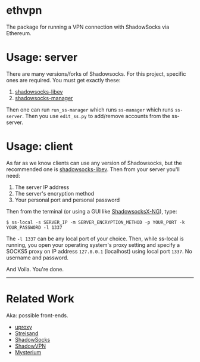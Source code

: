 # ethvpn
The package for running a VPN connection with ShadowSocks via Ethereum.




# Usage: server

There are many versions/forks of Shadowsocks.  For this project, specific ones are required.  You must get exactly these:

1. [shadowsocks-libev](https://github.com/shadowsocks/shadowsocks-libev)
2. [shadowsocks-manager](https://github.com/shadowsocks/shadowsocks-manager)

Then one can run `run_ss-manager` which runs `ss-manager` which runs `ss-server`.  Then you use `edit_ss.py` to add/remove accounts from the ss-server.


# Usage: client

As far as we know clients can use any version of Shadowsocks, but the recommended one is [shadowsocks-libev](https://github.com/shadowsocks/shadowsocks-libev).  Then from your server you'll need:

1. The server IP address
2. The server's encryption method
3. Your personal port and personal password


Then from the terminal (or using a GUI like [ShadowsocksX-NG](https://github.com/shadowsocks/ShadowsocksX-NG)), type:

`$ ss-local -s SERVER_IP -m SERVER_ENCRYPTION_METHOD -p YOUR_PORT -k YOUR_PASSWORD -l 1337`

The `-l 1337` can be any local port of your choice.  Then, while ss-local is running, you open your operating system's proxy setting and specify a SOCKS5 proxy on IP address `127.0.0.1` (localhost) using local port `1337`.  No username and password.

And Voila.  You're done.

----
# Related Work

Aka: possible front-ends.

* [uproxy](http://uproxy.org)
* [Streisand](https://github.com/jlund/streisand)
* [ShadowSocks](https://github.com/shadowsocks/shadowsocks-libev)
* [ShadowVPN](https://github.com/clowwindy/ShadowVPN)
* [Mysterium](http://mysterium.network)
